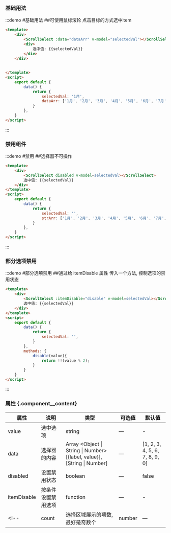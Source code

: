 ### 基础用法

:::demo #基础用法 ##可使用鼠标滚轮 点击目标的方式选中item

```html
<template>
    <div>
        <ScrollSelect :data="dataArr" v-model="selectedVal"></ScrollSelect>
        <div>
            选中值: {{selectedVal}}
        </div>
    </div>
    
    
</template>
<script>
    export default {
        data() {
            return {
                selectedVal: '1月',
                dataArr: ['1月', '2月', '3月', '4月', '5月', '6月', '7月', '8月', '9月', '10月', '11月', '12月'],
            }
        },
    }
</script>
```
:::

### 禁用组件

:::demo #禁用 ##选择器不可操作

```html
<template>
    <div>
        <ScrollSelect disabled v-model=selectedVal></ScrollSelect>
        选中值: {{selectedVal}}
    </div>
</template>
<script>
    export default {
        data() {
            return {
                selectedVal: '',
                strArr: ['1月', '2月', '3月', '4月', '5月', '6月', '7月', '8月', '9月', '10月', '11月', '12月'],
            }
        },
    }
</script>
```
:::

### 部分选项禁用

:::demo #部分选项禁用  ##通过给 itemDisable 属性 传入一个方法, 控制选项的禁用状态

```html
<template>
    <div>
        <ScrollSelect :itemDisable="disable" v-model=selectedVal></ScrollSelect>
        选中值: {{selectedVal}}
    </div>
</template>
<script>
    export default {
        data() {
            return {
                selectedVal: '',
            }
        },
        methods: {
            disable(value){
                return !!(value % 2);
            }
        }
    }
</script>
```
:::

### 属性 {.component__content}
| 属性      | 说明    | 类型      | 可选值       | 默认值   |
|--------- |-------- |---------- |-------------  |-------- |
| value    | 选中选项   | string  |     —     |    -   |
| data     | 选择器的内容   | Array <Object \| String \| Number> [{label, value}], [String \| Number]    |     —     | [1, 2, 3, 4, 5, 6, 7, 8, 9, 0] |
| disabled  | 设置禁用状态   | boolean  |     —     |    false   |
| itemDisable  | 按条件设置禁用选项   | function  |     —     |    -   |
<!-- | count  | 选择区域展示的项数, 最好是奇数个   | number  |     —     |    5   | -->




